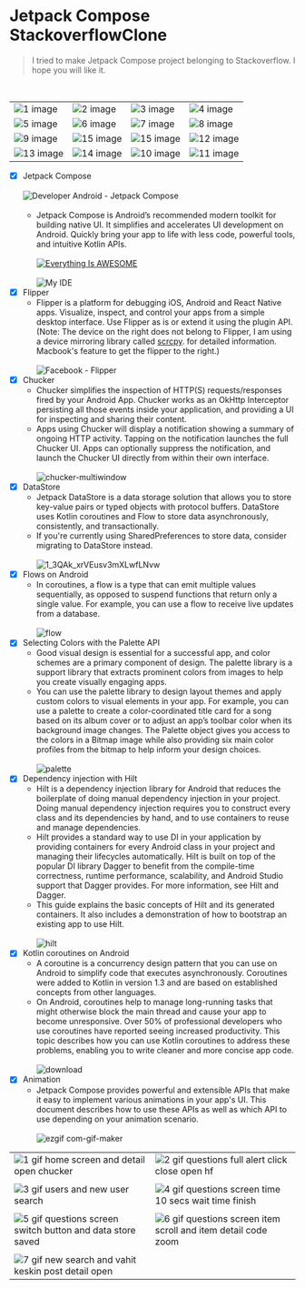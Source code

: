 # Jetpack Compose StackoverflowClone

> I tried to make Jetpack Compose project belonging to Stackoverflow. I hope you will like it.

<br>

|  |  |   |   |
| ------ | ------ |---------|---------|
| ![1 image](https://user-images.githubusercontent.com/36104238/211370740-552d618a-822c-444b-8f03-ff3d7afbb815.png)|![2 image](https://user-images.githubusercontent.com/36104238/211370747-bc8e4f08-bc04-48d3-9875-30d05d2ebbec.png)| ![3 image](https://user-images.githubusercontent.com/36104238/211370752-5164de8b-c070-4546-9c17-1a5e517c4c62.png) | ![4 image](https://user-images.githubusercontent.com/36104238/211370754-7d8acc94-34dd-49ea-b592-46351f9b95d6.png)
| ![5 image](https://user-images.githubusercontent.com/36104238/211370759-f3b05d59-912f-4993-a24a-66149ba3918d.png) | ![6 image](https://user-images.githubusercontent.com/36104238/211370762-36668c12-165d-4961-ae08-212a7887131a.png)| ![7 image](https://user-images.githubusercontent.com/36104238/211370766-e20661a8-e6a2-4d98-8701-a04d43c73e3e.png) | ![8 image](https://user-images.githubusercontent.com/36104238/211370770-57546155-549a-4f6f-9478-bc949aaf9eae.png)
| ![9 image](https://user-images.githubusercontent.com/36104238/211370772-a37b374d-ac22-4519-ac46-9c931a90b878.png) | ![15 image](https://user-images.githubusercontent.com/36104238/211375700-30ed267b-368c-4806-ac0a-f7900f21b001.png) | ![15 image](https://user-images.githubusercontent.com/36104238/211626525-d20c223a-098b-4f09-aede-a2900248680c.png) | ![12 image](https://user-images.githubusercontent.com/36104238/211370781-23587080-f4ae-4625-a364-3fbcc0bfe6cb.png)
| ![13 image](https://user-images.githubusercontent.com/36104238/211370782-7a66b88d-4891-4a91-aafa-f3222bb0b596.png) | ![14 image](https://user-images.githubusercontent.com/36104238/211370785-f7611d43-016f-42dd-9c7a-425f240c98d8.png) | ![10 image](https://user-images.githubusercontent.com/36104238/211370775-fe47defc-f5dc-4f72-b296-c9bea3867a10.png)| ![11 image](https://user-images.githubusercontent.com/36104238/211370779-476f0222-82ae-47cc-98a8-3cb158b50c88.png)

- [X] Jetpack Compose
  <br><br>
    ![Developer Android - Jetpack Compose](https://user-images.githubusercontent.com/36104238/211399588-0f0756a5-98ce-4403-b61c-02f0564786e7.png)
  <br><br>
  - Jetpack Compose is Android’s recommended modern toolkit for building native UI. It simplifies and accelerates UI development on Android. Quickly bring your app to life with less code, powerful tools, and intuitive Kotlin APIs.<br><br>
    [![Everything Is AWESOME](https://user-images.githubusercontent.com/36104238/211627820-9e96b1bc-eaff-4b10-a3cf-8dfbfaee0d6f.png)](https://www.youtube.com/watch?v=uRfMcO7pwfk "Developer Android - Jetpack Compose")
    <br><br>
    ![My IDE](https://user-images.githubusercontent.com/36104238/211399972-e21af3af-6a59-4f2e-92f9-5ed956a8fce1.png)
- [X] Flipper
  - Flipper is a platform for debugging iOS, Android and React Native apps. Visualize, inspect, and control your apps from a simple desktop interface. Use Flipper as is or extend it using the plugin API. (Note: The device on the right does not belong to Flipper, I am using a device mirroring library called [scrcpy](https://github.com/Genymobile/scrcpy). for detailed information. Macbook's feature to get the flipper to the right.)
    <br><br>
    ![Facebook - Flipper](https://user-images.githubusercontent.com/36104238/211399983-3b7a960f-65e3-480c-aa3d-f73ae70487d0.png)
- [X] Chucker
  - Chucker simplifies the inspection of HTTP(S) requests/responses fired by your Android App. Chucker works as an OkHttp Interceptor persisting all those events inside your application, and providing a UI for inspecting and sharing their content.
  - Apps using Chucker will display a notification showing a summary of ongoing HTTP activity. Tapping on the notification launches the full Chucker UI. Apps can optionally suppress the notification, and launch the Chucker UI directly from within their own interface.
    <br><br>
    ![chucker-multiwindow](https://user-images.githubusercontent.com/36104238/211401262-a49490cd-ee45-438e-b668-8f77f4ce3984.gif)
- [X] DataStore
  - Jetpack DataStore is a data storage solution that allows you to store key-value pairs or typed objects with protocol buffers. DataStore uses Kotlin coroutines and Flow to store data asynchronously, consistently, and transactionally.
  - If you're currently using SharedPreferences to store data, consider migrating to DataStore instead.
    <br><br>
    ![1_3QAk_xrVEusv3mXLwfLNvw](https://user-images.githubusercontent.com/36104238/211402272-b3b3575f-6d70-4eb1-a008-c7373d9297f7.png)
- [X] Flows on Android
  - In coroutines, a flow is a type that can emit multiple values sequentially, as opposed to suspend functions that return only a single value. For example, you can use a flow to receive live updates from a database.
    <br><br>
    ![flow](https://user-images.githubusercontent.com/36104238/211402611-d9d3afba-77d3-4b33-a0f2-3a80073020d8.png)
- [X] Selecting Colors with the Palette API
  - Good visual design is essential for a successful app, and color schemes are a primary component of design. The palette library is a support library that extracts prominent colors from images to help you create visually engaging apps.
  - You can use the palette library to design layout themes and apply custom colors to visual elements in your app. For example, you can use a palette to create a color-coordinated title card for a song based on its album cover or to adjust an app’s toolbar color when its background image changes. The Palette object gives you access to the colors in a Bitmap image while also providing six main color profiles from the bitmap to help inform your design choices.
    <br><br>
    ![palette](https://user-images.githubusercontent.com/36104238/211402890-2bfab9de-e233-4dbf-9503-457362665709.png)
- [X] Dependency injection with Hilt
  - Hilt is a dependency injection library for Android that reduces the boilerplate of doing manual dependency injection in your project. Doing manual dependency injection requires you to construct every class and its dependencies by hand, and to use containers to reuse and manage dependencies.
  - Hilt provides a standard way to use DI in your application by providing containers for every Android class in your project and managing their lifecycles automatically. Hilt is built on top of the popular DI library Dagger to benefit from the compile-time correctness, runtime performance, scalability, and Android Studio support that Dagger provides. For more information, see Hilt and Dagger.
  - This guide explains the basic concepts of Hilt and its generated containers. It also includes a demonstration of how to bootstrap an existing app to use Hilt.
    <br><br>
    ![hilt](https://user-images.githubusercontent.com/36104238/211403240-b60a966c-4627-4cb6-8569-b234a368e137.png)
- [X] Kotlin coroutines on Android
  - A coroutine is a concurrency design pattern that you can use on Android to simplify code that executes asynchronously. Coroutines were added to Kotlin in version 1.3 and are based on established concepts from other languages.
  - On Android, coroutines help to manage long-running tasks that might otherwise block the main thread and cause your app to become unresponsive. Over 50% of professional developers who use coroutines have reported seeing increased productivity. This topic describes how you can use Kotlin coroutines to address these problems, enabling you to write cleaner and more concise app code.
    <br><br>
    ![download](https://user-images.githubusercontent.com/36104238/211403780-4bde30c8-cfe2-4c6e-9039-9e03d0812319.png)
- [X] Animation
  - Jetpack Compose provides powerful and extensible APIs that make it easy to implement various animations in your app's UI. This document describes how to use these APIs as well as which API to use depending on your animation scenario.
    <br><br>
    ![ezgif com-gif-maker](https://user-images.githubusercontent.com/36104238/211404935-f136858c-75d5-4e54-86a4-3b1bce7c89b5.gif)

|  |  |
| ------ | ------ |
| ![1  gif home screen and detail open chucker](https://user-images.githubusercontent.com/36104238/211348276-3d2b9485-ac10-4695-b25d-1af1ec2a532d.gif) | ![2  gif questions full alert click close open hf](https://user-images.githubusercontent.com/36104238/211348572-18781852-e526-458e-8c91-978ad279fc16.gif)
|  |  |
| ![3  gif users and new user search](https://user-images.githubusercontent.com/36104238/211349635-dad05bcd-f89b-4fce-a8d8-cc027aa16d78.gif) | ![4  gif questions screen time 10 secs wait time finish](https://user-images.githubusercontent.com/36104238/211350203-ebf074b5-7ff2-4ccc-a874-7bdb811b051d.gif)
|  |  |
| ![5  gif questions screen switch button and data store saved](https://user-images.githubusercontent.com/36104238/211352648-5ebc335e-698e-48bf-9ed7-573e9daccead.gif) | ![6  gif questions screen item scroll and item detail code zoom](https://user-images.githubusercontent.com/36104238/211352303-37c8ea7e-523f-4b44-a121-455e6c5919d1.gif)
|  |  |
| ![7  gif new search and vahit keskin post detail open](https://user-images.githubusercontent.com/36104238/211353014-0b5ee144-a155-49ac-895e-3c7ebdf3bbbb.gif) |
